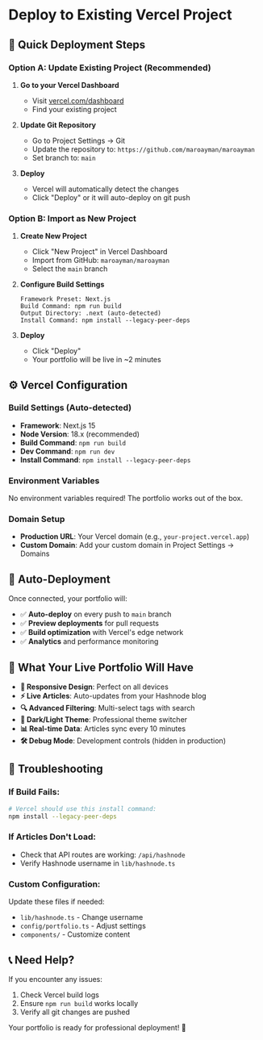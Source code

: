 # Deploy to Existing Vercel Project

## 🚀 Quick Deployment Steps

### Option A: Update Existing Project (Recommended)

1. **Go to your Vercel Dashboard**
   - Visit [vercel.com/dashboard](https://vercel.com/dashboard)
   - Find your existing project

2. **Update Git Repository**
   - Go to Project Settings → Git
   - Update the repository to: `https://github.com/maroayman/maroayman`
   - Set branch to: `main`

3. **Deploy**
   - Vercel will automatically detect the changes
   - Click "Deploy" or it will auto-deploy on git push

### Option B: Import as New Project

1. **Create New Project**
   - Click "New Project" in Vercel Dashboard
   - Import from GitHub: `maroayman/maroayman`
   - Select the `main` branch

2. **Configure Build Settings**
   ```
   Framework Preset: Next.js
   Build Command: npm run build
   Output Directory: .next (auto-detected)
   Install Command: npm install --legacy-peer-deps
   ```

3. **Deploy**
   - Click "Deploy"
   - Your portfolio will be live in ~2 minutes

## ⚙️ Vercel Configuration

### Build Settings (Auto-detected)
- **Framework**: Next.js 15
- **Node Version**: 18.x (recommended)
- **Build Command**: `npm run build`
- **Dev Command**: `npm run dev`
- **Install Command**: `npm install --legacy-peer-deps`

### Environment Variables
No environment variables required! The portfolio works out of the box.

### Domain Setup
- **Production URL**: Your Vercel domain (e.g., `your-project.vercel.app`)
- **Custom Domain**: Add your custom domain in Project Settings → Domains

## 🔄 Auto-Deployment

Once connected, your portfolio will:
- ✅ **Auto-deploy** on every push to `main` branch
- ✅ **Preview deployments** for pull requests
- ✅ **Build optimization** with Vercel's edge network
- ✅ **Analytics** and performance monitoring

## 🌟 What Your Live Portfolio Will Have

- **📱 Responsive Design**: Perfect on all devices
- **⚡ Live Articles**: Auto-updates from your Hashnode blog
- **🔍 Advanced Filtering**: Multi-select tags with search
- **🌙 Dark/Light Theme**: Professional theme switcher
- **📊 Real-time Data**: Articles sync every 10 minutes
- **🛠️ Debug Mode**: Development controls (hidden in production)

## 🔧 Troubleshooting

### If Build Fails:
```bash
# Vercel should use this install command:
npm install --legacy-peer-deps
```

### If Articles Don't Load:
- Check that API routes are working: `/api/hashnode`
- Verify Hashnode username in `lib/hashnode.ts`

### Custom Configuration:
Update these files if needed:
- `lib/hashnode.ts` - Change username
- `config/portfolio.ts` - Adjust settings
- `components/` - Customize content

## 📞 Need Help?

If you encounter any issues:
1. Check Vercel build logs
2. Ensure `npm run build` works locally
3. Verify all git changes are pushed

Your portfolio is ready for professional deployment! 🎉